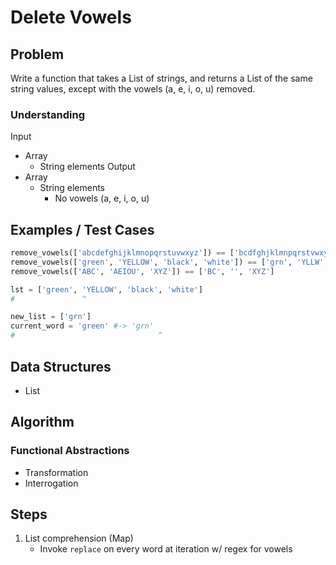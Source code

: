 # Delete Vowels

## Problem

Write a function that takes a List of strings, and returns a List of the same string values, except with the vowels (a, e, i, o, u) removed.

### Understanding

Input
- Array
	- String elements
Output
- Array
	- String elements
		- No vowels (a, e, i, o, u)


## Examples / Test Cases

```python
remove_vowels(['abcdefghijklmnopqrstuvwxyz']) == ['bcdfghjklmnpqrstvwxyz']
remove_vowels(['green', 'YELLOW', 'black', 'white']) == ['grn', 'YLLW', 'blck', 'wht']
remove_vowels(['ABC', 'AEIOU', 'XYZ']) == ['BC', '', 'XYZ']

lst = ['green', 'YELLOW', 'black', 'white']
#				^

new_list = ['grn']
current_word = 'green' #-> 'grn'
#								 ^
```

## Data Structures

- List

## Algorithm
### Functional Abstractions
- Transformation
- Interrogation

## Steps

1. List comprehension (Map)
	- Invoke `replace` on every word at iteration w/ regex for vowels
